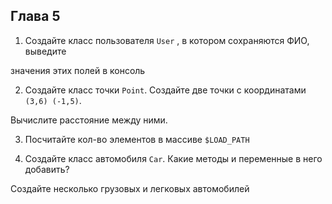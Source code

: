 ## Глава 5

1. Создайте класс пользователя ```User``` , в котором сохраняются ФИО, выведите

значения этих полей в консоль

2. Создайте класс точки ```Point```. Создайте две точки с координатами ```(3,6) (-1,5)```.

Вычислите расстояние между ними.

3. Посчитайте кол-во элементов в массиве ```$LOAD_PATH```

4. Создайте класс автомобиля ```Car```. Какие методы и переменные в него добавить?

Создайте несколько грузовых и легковых автомобилей
